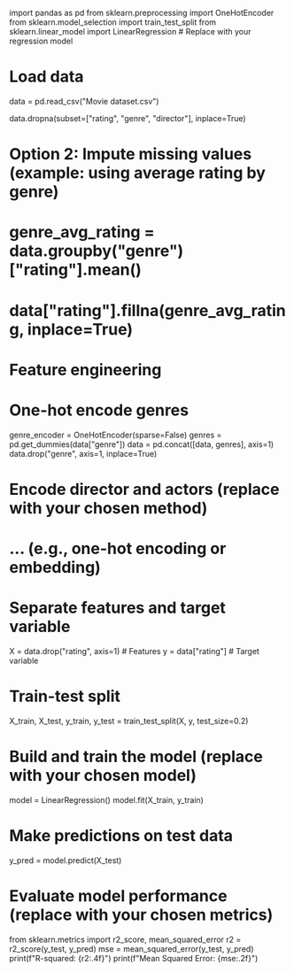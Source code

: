 
import pandas as pd
from sklearn.preprocessing import OneHotEncoder
from sklearn.model_selection import train_test_split
from sklearn.linear_model import LinearRegression  # Replace with your regression model
# Load data
data = pd.read_csv("Movie dataset.csv")  

data.dropna(subset=["rating", "genre", "director"], inplace=True)
# Option 2: Impute missing values (example: using average rating by genre)
# genre_avg_rating = data.groupby("genre")["rating"].mean()
# data["rating"].fillna(genre_avg_rating, inplace=True)
# Feature engineering
# One-hot encode genres
genre_encoder = OneHotEncoder(sparse=False)
genres = pd.get_dummies(data["genre"])
data = pd.concat([data, genres], axis=1)
data.drop("genre", axis=1, inplace=True)
# Encode director and actors (replace with your chosen method)
# ... (e.g., one-hot encoding or embedding)
# Separate features and target variable
X = data.drop("rating", axis=1)  # Features
y = data["rating"]  # Target variable
# Train-test split
X_train, X_test, y_train, y_test = train_test_split(X, y, test_size=0.2)
# Build and train the model (replace with your chosen model)
model = LinearRegression()
model.fit(X_train, y_train)
# Make predictions on test data
y_pred = model.predict(X_test)
# Evaluate model performance (replace with your chosen metrics)
from sklearn.metrics import r2_score, mean_squared_error
r2 = r2_score(y_test, y_pred)
mse = mean_squared_error(y_test, y_pred)
print(f"R-squared: {r2:.4f}")
print(f"Mean Squared Error: {mse:.2f}")


